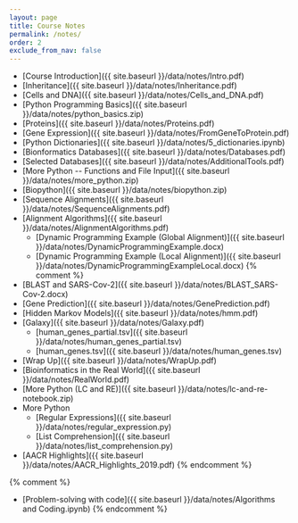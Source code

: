 ```yaml
---
layout: page
title: Course Notes 
permalink: /notes/
order: 2
exclude_from_nav: false
---
```

 
* [Course Introduction]({{ site.baseurl }}/data/notes/Intro.pdf)
* [Inheritance]({{ site.baseurl }}/data/notes/Inheritance.pdf)
* [Cells and DNA]({{ site.baseurl }}/data/notes/Cells_and_DNA.pdf)
* [Python Programming Basics]({{ site.baseurl }}/data/notes/python_basics.zip)
* [Proteins]({{ site.baseurl }}/data/notes/Proteins.pdf)
* [Gene Expression]({{ site.baseurl }}/data/notes/FromGeneToProtein.pdf)
* [Python Dictionaries]({{ site.baseurl }}/data/notes/5_dictionaries.ipynb)
* [Bionformatics Databases]({{ site.baseurl }}/data/notes/Databases.pdf)
* [Selected Databases]({{ site.baseurl }}/data/notes/AdditionalTools.pdf)
* [More Python -- Functions and File Input]({{ site.baseurl }}/data/notes/more_python.zip)
* [Biopython]({{ site.baseurl }}/data/notes/biopython.zip) 
* [Sequence Alignments]({{ site.baseurl }}/data/notes/SequenceAlignments.pdf)
* [Alignment Algorithms]({{ site.baseurl }}/data/notes/AlignmentAlgorithms.pdf)
    * [Dynamic Programming Example (Global Alignment)]({{ site.baseurl }}/data/notes/DynamicProgrammingExample.docx)
    * [Dynamic Programming Example (Local Alignment)]({{ site.baseurl }}/data/notes/DynamicProgrammingExampleLocal.docx)
{% comment %}
* [BLAST and SARS-Cov-2]({{ site.baseurl }}/data/notes/BLAST_SARS-Cov-2.docx)
* [Gene Prediction]({{ site.baseurl }}/data/notes/GenePrediction.pdf)
* [Hidden Markov Models]({{ site.baseurl }}/data/notes/hmm.pdf)
* [Galaxy]({{ site.baseurl }}/data/notes/Galaxy.pdf)
	* [human_genes_partial.tsv]({{ site.baseurl }}/data/notes/human_genes_partial.tsv)
	* [human_genes.tsv]({{ site.baseurl }}/data/notes/human_genes.tsv)
* [Wrap Up]({{ site.baseurl }}/data/notes/WrapUp.pdf)
* [Bioinformatics in the Real World]({{ site.baseurl }}/data/notes/RealWorld.pdf)
* [More Python (LC and RE)]({{ site.baseurl }}/data/notes/lc-and-re-notebook.zip)
* More Python
    * [Regular Expressions]({{ site.baseurl }}/data/notes/regular_expression.py)
    * [List Comprehension]({{ site.baseurl }}/data/notes/list_comprehension.py)
* [AACR Highlights]({{ site.baseurl }}/data/notes/AACR_Highlights_2019.pdf)
{% endcomment %}

{% comment %}
* [Problem-solving with code]({{ site.baseurl }}/data/notes/Algorithms and Coding.ipynb) 
{% endcomment %}
